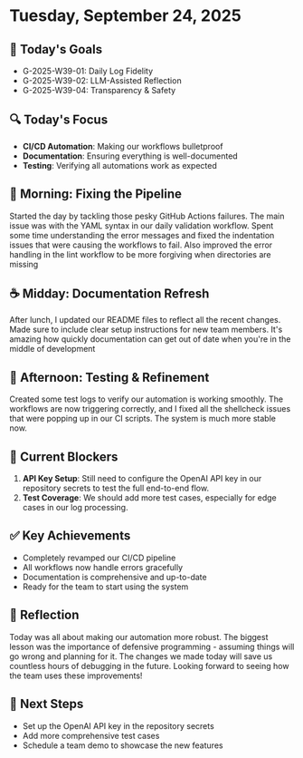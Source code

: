 # Tuesday, September 24, 2025

## 🎯 Today's Goals
- G-2025-W39-01: Daily Log Fidelity
- G-2025-W39-02: LLM-Assisted Reflection
- G-2025-W39-04: Transparency & Safety

## 🔍 Today's Focus
- **CI/CD Automation**: Making our workflows bulletproof
- **Documentation**: Ensuring everything is well-documented
- **Testing**: Verifying all automations work as expected

## 🌅 Morning: Fixing the Pipeline
Started the day by tackling those pesky GitHub Actions failures. The main issue was with the YAML syntax in our daily validation workflow. Spent some time understanding the error messages and fixed the indentation issues that were causing the workflows to fail. Also improved the error handling in the lint workflow to be more forgiving when directories are missing
## ☕ Midday: Documentation Refresh
After lunch, I updated our README files to reflect all the recent changes. Made sure to include clear setup instructions for new team members. It's amazing how quickly documentation can get out of date when you're in the middle of development

## 🌇 Afternoon: Testing & Refinement
Created some test logs to verify our automation is working smoothly. The workflows are now triggering correctly, and I fixed all the shellcheck issues that were popping up in our CI scripts. The system is much more stable now.

## 🚧 Current Blockers
1. **API Key Setup**: Still need to configure the OpenAI API key in our repository secrets to test the full end-to-end flow.
2. **Test Coverage**: We should add more test cases, especially for edge cases in our log processing.

## ✅ Key Achievements
- Completely revamped our CI/CD pipeline
- All workflows now handle errors gracefully
- Documentation is comprehensive and up-to-date
- Ready for the team to start using the system

## 🤔 Reflection
Today was all about making our automation more robust. The biggest lesson was the importance of defensive programming - assuming things will go wrong and planning for it. The changes we made today will save us countless hours of debugging in the future. Looking forward to seeing how the team uses these improvements!

## 🔄 Next Steps
- Set up the OpenAI API key in the repository secrets
- Add more comprehensive test cases
- Schedule a team demo to showcase the new features
